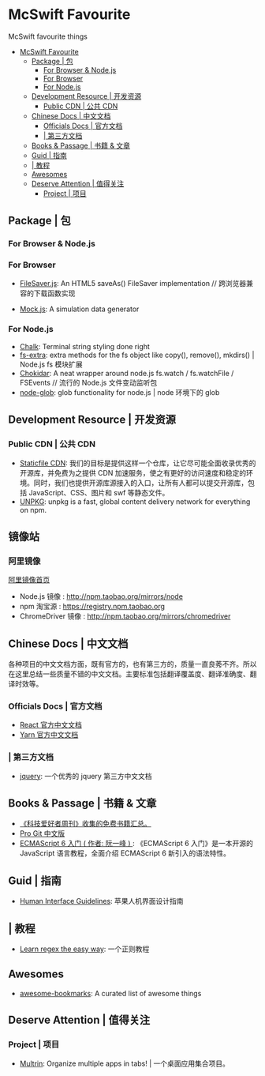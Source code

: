 # McSwift Favourite

McSwift favourite things

<!-- TOC -->

- [McSwift Favourite](#mcswift-favourite)
  - [Package | 包](#package--%e5%8c%85)
    - [For Browser & Node.js](#for-browser--nodejs)
    - [For Browser](#for-browser)
    - [For Node.js](#for-nodejs)
  - [Development Resource | 开发资源](#development-resource--%e5%bc%80%e5%8f%91%e8%b5%84%e6%ba%90)
    - [Public CDN | 公共 CDN](#public-cdn--%e5%85%ac%e5%85%b1-cdn)
  - [Chinese Docs | 中文文档](#chinese-docs--%e4%b8%ad%e6%96%87%e6%96%87%e6%a1%a3)
    - [Officials Docs | 官方文档](#officials-docs--%e5%ae%98%e6%96%b9%e6%96%87%e6%a1%a3)
    - [| 第三方文档](#%e7%ac%ac%e4%b8%89%e6%96%b9%e6%96%87%e6%a1%a3)
  - [Books & Passage | 书籍 & 文章](#books--passage--%e4%b9%a6%e7%b1%8d--%e6%96%87%e7%ab%a0)
  - [Guid | 指南](#guid--%e6%8c%87%e5%8d%97)
  - [| 教程](#%e6%95%99%e7%a8%8b)
  - [Awesomes](#awesomes)
  - [Deserve Attention | 值得关注](#deserve-attention--%e5%80%bc%e5%be%97%e5%85%b3%e6%b3%a8)
    - [Project | 项目](#project--%e9%a1%b9%e7%9b%ae)

<!-- /TOC -->

## Package | 包

### For Browser & Node.js

### For Browser

- <a href="https://github.com/eligrey/FileSaver.js">FileSaver.js</a>: An HTML5 saveAs() FileSaver implementation // 跨浏览器兼容的下载函数实现

- <a href="https://github.com/nuysoft/Mock">Mock.js</a>: A simulation data generator

### For Node.js

- <a href="https://github.com/chalk/chalk">Chalk</a>: Terminal string styling done right
- <a href="https://github.com/jprichardson/node-fs-extra">fs-extra</a>: extra methods for the fs object like copy(), remove(), mkdirs() | Node.js fs 模块扩展
- <a href="https://github.com/paulmillr/chokidar">Chokidar</a>: A neat wrapper around node.js fs.watch / fs.watchFile / FSEvents // 流行的 Node.js 文件变动监听包
- <a href="https://github.com/isaacs/node-glob">node-glob</a>: glob functionality for node.js | node 环境下的 glob

## Development Resource | 开发资源

### Public CDN | 公共 CDN

- <a href="http://staticfile.org/">Staticfile CDN</a>: 我们的目标是提供这样一个仓库，让它尽可能全面收录优秀的开源库，并免费为之提供 CDN 加速服务，使之有更好的访问速度和稳定的环境。同时，我们也提供开源库源接入的入口，让所有人都可以提交开源库，包括 JavaScript、CSS、图片和 swf 等静态文件。
- <a href="https://unpkg.com/">UNPKG</a>: unpkg is a fast, global content delivery network for everything on npm.

## 镜像站

### 阿里镜像
<a href="https://developer.aliyun.com/mirror/">阿里镜像首页</a>
- Node.js 镜像 : <a href="http://npm.taobao.org/mirrors/node">http://npm.taobao.org/mirrors/node</a>
- npm 淘宝源 :  <a href="https://registry.npm.taobao.org">https://registry.npm.taobao.org</a>
- ChromeDriver 镜像 : <a href="http://npm.taobao.org/mirrors/chromedriver">http://npm.taobao.org/mirrors/chromedriver</a>

## Chinese Docs | 中文文档

各种项目的中文文档方面，既有官方的，也有第三方的，质量一直良莠不齐。所以在这里总结一些质量不错的中文文档。主要标准包括翻译覆盖度、翻译准确度、翻译时效等。

### Officials Docs | 官方文档

- <a href="https://zh-hans.reactjs.org/">React 官方中文文档</a>
- <a href="https://yarnpkg.com/zh-Hans/">Yarn 官方中文文档</a>

### | 第三方文档

- <a href="https://www.jquery123.com/">jquery</a>: 一个优秀的 jquery 第三方中文文档

## Books & Passage | 书籍 & 文章

- <a href="https://github.com/ruanyf/free-books">《科技爱好者周刊》收集的免费书籍汇总。</a>
- <a href="https://progit.bootcss.com/">Pro Git 中文版</a>
- <a href="http://es6.ruanyifeng.com/">ECMAScript 6 入门 ( 作者: 阮一峰 ) </a>: 《ECMAScript 6 入门》是一本开源的 JavaScript 语言教程，全面介绍 ECMAScript 6 新引入的语法特性。

## Guid | 指南

- <a href="https://developer.apple.com/design/human-interface-guidelines/">Human Interface Guidelines</a>: 苹果人机界面设计指南

## | 教程

- <a href="https://github.com/ziishaned/learn-regex">Learn regex the easy way</a>: 一个正则教程

## Awesomes

- <a href="https://panjiachen.github.io/awesome-bookmarks/">awesome-bookmarks</a>: A curated list of awesome things

## Deserve Attention | 值得关注

### Project | 项目

- <a href="https://github.com/sentialx/multrin">Multrin</a>: Organize multiple apps in tabs! | 一个桌面应用集合项目。

